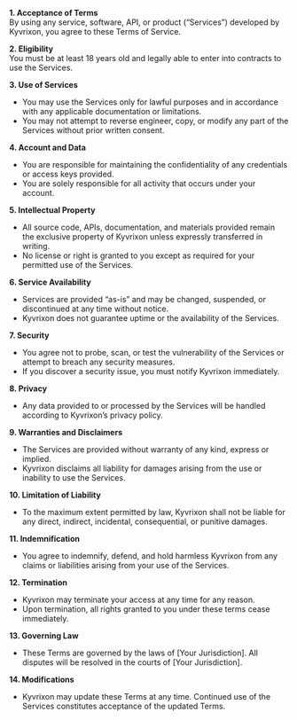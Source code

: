 **1. Acceptance of Terms**  
By using any service, software, API, or product (“Services”) developed by Kyvrixon, you agree to these Terms of Service.

**2. Eligibility**  
You must be at least 18 years old and legally able to enter into contracts to use the Services.

**3. Use of Services**  
- You may use the Services only for lawful purposes and in accordance with any applicable documentation or limitations.
- You may not attempt to reverse engineer, copy, or modify any part of the Services without prior written consent.

**4. Account and Data**  
- You are responsible for maintaining the confidentiality of any credentials or access keys provided.
- You are solely responsible for all activity that occurs under your account.

**5. Intellectual Property**  
- All source code, APIs, documentation, and materials provided remain the exclusive property of Kyvrixon unless expressly transferred in writing.
- No license or right is granted to you except as required for your permitted use of the Services.

**6. Service Availability**  
- Services are provided “as-is” and may be changed, suspended, or discontinued at any time without notice.
- Kyvrixon does not guarantee uptime or the availability of the Services.

**7. Security**  
- You agree not to probe, scan, or test the vulnerability of the Services or attempt to breach any security measures.
- If you discover a security issue, you must notify Kyvrixon immediately.

**8. Privacy**  
- Any data provided to or processed by the Services will be handled according to Kyvrixon’s privacy policy.

**9. Warranties and Disclaimers**  
- The Services are provided without warranty of any kind, express or implied.
- Kyvrixon disclaims all liability for damages arising from the use or inability to use the Services.

**10. Limitation of Liability**  
- To the maximum extent permitted by law, Kyvrixon shall not be liable for any direct, indirect, incidental, consequential, or punitive damages.

**11. Indemnification**  
- You agree to indemnify, defend, and hold harmless Kyvrixon from any claims or liabilities arising from your use of the Services.

**12. Termination**  
- Kyvrixon may terminate your access at any time for any reason.
- Upon termination, all rights granted to you under these terms cease immediately.

**13. Governing Law**  
- These Terms are governed by the laws of [Your Jurisdiction]. All disputes will be resolved in the courts of [Your Jurisdiction].

**14. Modifications**  
- Kyvrixon may update these Terms at any time. Continued use of the Services constitutes acceptance of the updated Terms.
